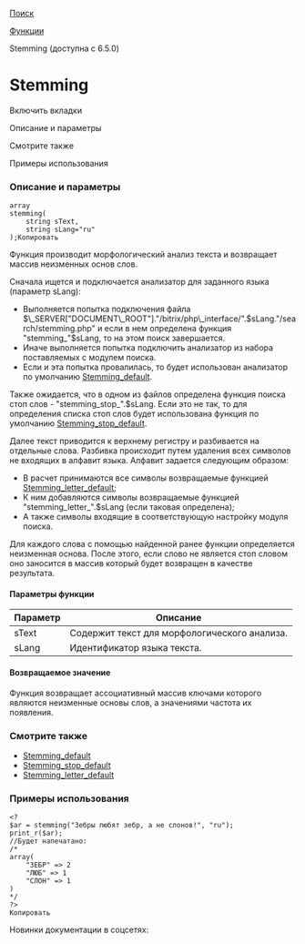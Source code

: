 [Поиск](/api_help/search/index.php)

[Функции](/api_help/search/functions/index.php)

Stemming (доступна с 6.5.0)

Stemming
========

Включить вкладки

Описание и параметры

Смотрите также

Примеры использования

### Описание и параметры

```
array
stemming(
	string sText,
	string sLang="ru"
);Копировать
```

Функция производит морфологический анализ текста и возвращает массив неизменных основ слов.

Сначала ищется и подключается анализатор для заданного языка (параметр sLang):

* Выполняется попытка подключения файла
  $\_SERVER["DOCUMENT\_ROOT"]."/bitrix/php\_interface/".$sLang."/search/stemming.php"
  и если в нем определена функция "stemming\_"$sLang, то на этом поиск завершается.
* Иначе выполняется попытка подключить анализатор из набора поставляемых с модулем поиска.
* Если и эта попытка провалилась, то будет использован анализатор по умолчанию [Stemming\_default](/api_help/search/functions/stemming_default.php).

Также ожидается, что в одном из файлов определена функция поиска стоп слов - "stemming\_stop\_".$sLang.
Если это не так, то для определения списка стоп слов будет использована
функция по умолчанию [Stemming\_stop\_default](/api_help/search/functions/stemming_stop_default.php).

Далее текст приводится к верхнему регистру и разбивается на отдельные слова.
Разбивка происходит путем удаления всех символов не входящих в алфавит языка.
Алфавит задается следующим образом:

* В расчет принимаются все символы возвращаемые функцией [Stemming\_letter\_default](/api_help/search/functions/stemming_letter_default.php);
* К ним добавляются символы возвращаемые функцией "stemming\_letter\_".$sLang (если таковая определена);
* А также символы входящие в соответствующую настройку модуля поиска.

Для каждого слова с помощью найденной ранее функции определяется неизменная основа.
После этого, если слово не является стоп словом оно заносится в массив который
будет возвращен в качестве результата.

#### Параметры функции

| Параметр | Описание |
| --- | --- |
| sText | Содержит текст для морфологического анализа. |
| sLang | Идентификатор языка текста. |

#### Возвращаемое значение

Функция возвращает ассоциативный массив ключами которого являются неизменные основы слов,
а значениями частота их появления.

### Смотрите также

* [Stemming\_default](/api_help/search/functions/stemming_default.php)
* [Stemming\_stop\_default](/api_help/search/functions/stemming_stop_default.php)
* [Stemming\_letter\_default](/api_help/search/functions/stemming_letter_default.php)

### Примеры использования

```
<?
$ar = stemming("Зебры любят зебр, а не слонов!", "ru");
print_r($ar);
//Будет напечатано:
/*
array(
	"ЗЕБР" => 2
	"ЛЮБ" => 1
	"СЛОН" => 1
)
*/
?>
Копировать
```

Новинки документации в соцсетях: